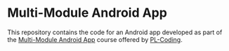 # Multi-Module Android App

This repository contains the code for an Android app developed as part of the [Multi-Module Android App](https://pl-coding.com/multi-module-course) course offered by [PL-Coding](https://pl-coding.com/).
